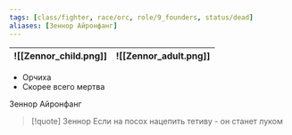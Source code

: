 ```yaml
---
tags: [class/fighter, race/orc, role/9_founders, status/dead]
aliases: [Зеннор Айронфанг]
---
```


| ![[Zennor_child.png]] | ![[Zennor_adult.png]] |
| --------------------- | --------------------- |

- Орчиха
- Скорее всего мертва

Зеннор Айронфанг

> [!quote] Зеннор
> Если на посох нацепить тетиву - он станет луком
